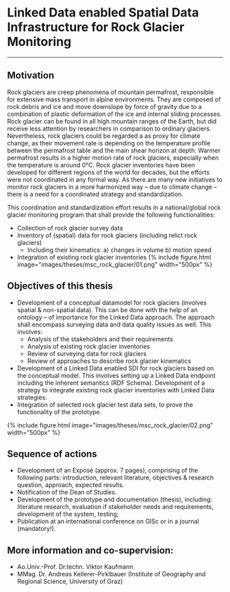 # Linked Data enabled Spatial Data Infrastructure for Rock Glacier Monitoring

---
## Motivation
Rock glaciers are creep phenomena of mountain permafrost, responsible for extensive mass transport in alpine environments. They are composed of rock debris and ice and move downslope by force of gravity due to a combination of plastic deformation of the ice and internal sliding processes. Rock glacier can be found in all high mountain ranges of the Earth, but did receive less attention by researchers in comparison to ordinary glaciers. Nevertheless, rock glaciers could be regarded a as proxy for climate change, as their movement rate is depending on the temperature profile between the permafrost table and the main shear horizon at depth. Warmer permafrost results in a higher motion rate of rock glaciers, especially when the temperature is around 0°C. 
Rock glacier inventories have been developed for different regions of the world for decades, but the efforts were not coordinated in any formal way. As there are many new initiatives to monitor rock glaciers in a more harmonized way – due to climate change – there is a need for a coordinated strategy and standardization. 

This coordination and standardization effort results in a national/global rock glacier monitoring program that shall provide the following functionalities:
* Collection of rock glacier survey data
* Inventory of (spatial) data for rock glaciers (including relict rock glaciers)
  * Including their kinematics: a) changes in volume b) motion speed
* Integration of existing rock glacier inventories
{% 
    include figure.html 
    image="images/theses/msc_rock_glacier/01.png" 
    width="500px"
%}

## Objectives of this thesis
* Development of a conceptual datamodel for rock glaciers (involves spatial & non-spatial data). This can be done with the help of an ontology – of importance for the Linked Data approach. The approach shall encompass surveying data and data quality issues as well. This involves:
  * Analysis of the stakeholders and their requirements
  * Analysis of existing rock glacier inventories
  * Review of surveying data for rock glaciers
  * Review of approaches to describe rock glacier kinematics
* Development of a Linked Data enabled SDI for rock glaciers based on the conceptual model. This involves setting up a Linked Data endpoint including the inherent semantics (RDF Schema). Development of a strategy to integrate existing rock glacier inventories with Linked Data strategies.
* Integration of selected rock glacier test data sets, to prove the functionality of the prototype.

{% 
    include figure.html 
    image="images/theses/msc_rock_glacier/02.png" 
    width="500px"
%}

## Sequence of actions
* Development of an Exposé (approx. 7 pages), comprising of the following parts: introduction, relevant literature, objectives & research question, approach, expected results.
* Notification of the Dean of Studies.
* Development of the prototype and documentation (thesis), including: literature research, evaluation if stakeholder needs and requirements, development of the system, testing; 
* Publication at an international conference on GISc or in a journal (mandatory!).


## More information and co-supervision:
* Ao.Univ.-Prof. Dr.techn. Viktor Kaufmann
* MMag. Dr. Andreas Kellerer-Pirklbauer (Institute of Geography and Regional Science, University of Graz)


